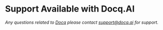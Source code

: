 # Support Available with Docq.AI

_Any questions related to [Docq](https://github.com/docqai/) please contact <support@docq.ai> for support._
